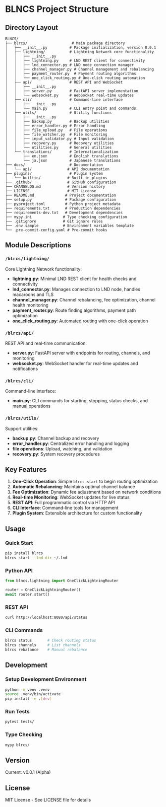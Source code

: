 # BLNCS Project Structure

## Directory Layout

```
BLNCS/
├── blrcs/                    # Main package directory
│   ├── __init__.py          # Package initialization, version 0.0.1
│   ├── lightning/           # Lightning Network core functionality
│   │   ├── __init__.py     
│   │   ├── lightning.py     # LND REST client for connectivity
│   │   ├── lnd_connector.py # LND node connection manager
│   │   ├── channel_manager.py # Channel management and rebalancing
│   │   ├── payment_router.py  # Payment routing algorithms
│   │   └── one_click_routing.py # One-click routing automation
│   ├── api/                 # REST API and WebSocket
│   │   ├── __init__.py
│   │   ├── server.py        # FastAPI server implementation
│   │   └── websocket.py     # WebSocket real-time updates
│   ├── cli/                 # Command-line interface
│   │   ├── __init__.py
│   │   └── main.py          # CLI entry point and commands
│   ├── utils/               # Utility functions
│   │   ├── __init__.py
│   │   ├── backup.py        # Backup utilities
│   │   ├── error_handler.py # Error handling
│   │   ├── file_upload.py   # File operations
│   │   ├── file_watcher.py  # File monitoring
│   │   ├── input_validator.py # Input validation
│   │   ├── recovery.py      # Recovery utilities
│   │   └── utilities.py     # General utilities
│   └── translations/        # Internationalization
│       ├── en.json          # English translations
│       └── ja.json          # Japanese translations
├── docs/                    # Documentation
│   └── api/                # API documentation
├── plugins/                 # Plugin system
│   └── builtin/            # Built-in plugins
├── .github/                # GitHub configuration
├── CHANGELOG.md            # Version history
├── LICENSE                 # MIT License
├── README.md              # Project documentation
├── setup.py               # Package configuration
├── pyproject.toml         # Python project metadata
├── requirements.txt       # Production dependencies
├── requirements-dev.txt   # Development dependencies
├── mypy.ini              # Type checking configuration
├── .gitignore            # Git ignore rules
├── .env.sample           # Environment variables template
└── .pre-commit-config.yaml # Pre-commit hooks

```

## Module Descriptions

### `/blrcs/lightning/`
Core Lightning Network functionality:
- **lightning.py**: Minimal LND REST client for health checks and connectivity
- **lnd_connector.py**: Manages connection to LND node, handles macaroons and TLS
- **channel_manager.py**: Channel rebalancing, fee optimization, channel health monitoring
- **payment_router.py**: Route finding algorithms, payment path optimization
- **one_click_routing.py**: Automated routing with one-click operation

### `/blrcs/api/`
REST API and real-time communication:
- **server.py**: FastAPI server with endpoints for routing, channels, and monitoring
- **websocket.py**: WebSocket handler for real-time updates and notifications

### `/blrcs/cli/`
Command-line interface:
- **main.py**: CLI commands for starting, stopping, status checks, and manual operations

### `/blrcs/utils/`
Support utilities:
- **backup.py**: Channel backup and recovery
- **error_handler.py**: Centralized error handling and logging
- **file operations**: Upload, watching, and validation
- **recovery.py**: System recovery procedures

## Key Features

1. **One-Click Operation**: Simple `blrcs start` to begin routing optimization
2. **Automatic Rebalancing**: Maintains optimal channel balance
3. **Fee Optimization**: Dynamic fee adjustment based on network conditions
4. **Real-time Monitoring**: WebSocket updates for live status
5. **REST API**: Full programmatic control via HTTP API
6. **CLI Interface**: Command-line tools for management
7. **Plugin System**: Extensible architecture for custom functionality

## Usage

### Quick Start
```bash
pip install blrcs
blrcs start --lnd-dir ~/.lnd
```

### Python API
```python
from blncs.lightning import OneClickLightningRouter

router = OneClickLightningRouter()
await router.start()
```

### REST API
```bash
curl http://localhost:8080/api/status
```

### CLI Commands
```bash
blrcs status       # Check routing status
blrcs channels     # List channels
blrcs rebalance    # Manual rebalance
```

## Development

### Setup Development Environment
```bash
python -m venv .venv
source .venv/bin/activate
pip install -e .[dev]
```

### Run Tests
```bash
pytest tests/
```

### Type Checking
```bash
mypy blrcs/
```

## Version

Current: v0.0.1 (Alpha)

## License

MIT License - See LICENSE file for details